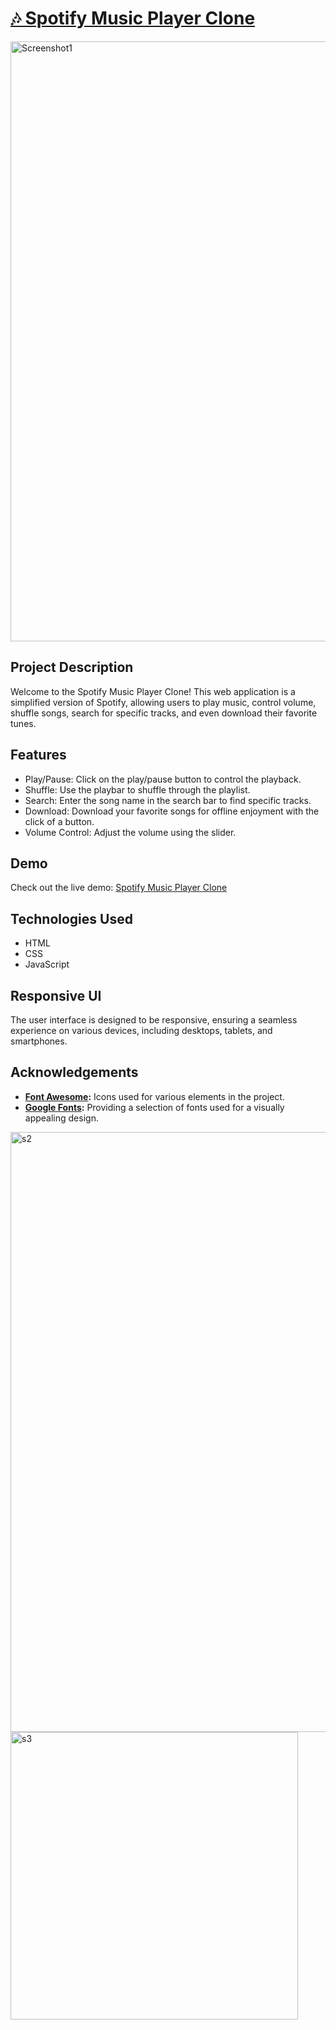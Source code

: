 # [🎶 Spotify Music Player Clone](https://suyashgaurav.github.io/Spotify-Music-Player/)

<div style="display: flex;">
<img width="960" alt="Screenshot1" src="https://github.com/SuyashGaurav/Spotify-Music-Player/assets/102952185/50cf0246-d9b9-489c-8b22-463af843bff2">
</div>

## Project Description
Welcome to the Spotify Music Player Clone! This web application is a simplified version of Spotify, allowing users to play music, control volume, shuffle songs, search for specific tracks, and even download their favorite tunes.


## Features
- Play/Pause: Click on the play/pause button to control the playback.
- Shuffle: Use the playbar to shuffle through the playlist.
- Search: Enter the song name in the search bar to find specific tracks.
- Download: Download your favorite songs for offline enjoyment with the click of a button.
- Volume Control: Adjust the volume using the slider.

## Demo

Check out the live demo: [Spotify Music Player Clone](https://suyashgaurav.github.io/Spotify-Music-Player/)

## Technologies Used

- HTML
- CSS
- JavaScript

##  Responsive UI
The user interface is designed to be responsive, ensuring a seamless experience on various devices, including desktops, tablets, and smartphones.

## Acknowledgements
- **[Font Awesome](https://fontawesome.com/):** Icons used for various elements in the project.
- **[Google Fonts](https://fonts.google.com/):** Providing a selection of fonts used for a visually appealing design.

<div style="display: flex;">
<img width="960" alt="s2" src="https://github.com/SuyashGaurav/Spotify-Music-Player/assets/102952185/9c086a3e-6585-4d31-a5c3-f03da9740c9d">
</div>

<div style="display: flex;"> 
  <img width="460" alt="s3" src="https://github.com/SuyashGaurav/Spotify-Music-Player/assets/102952185/99afb70e-f5c4-48de-845c-8356c34ba4dd">
</div>
